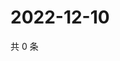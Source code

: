 # 2022-12-10

共 0 条

<!-- BEGIN WEIBO -->
<!-- 最后更新时间 Sat Dec 10 2022 11:00:53 GMT+0800 (China Standard Time) -->

<!-- END WEIBO -->
